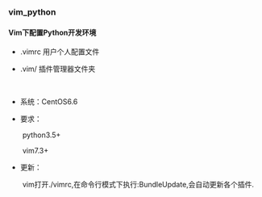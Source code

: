 ### vim_python

#### Vim下配置Python开发环境

- .vimrc 用户个人配置文件

- .vim/ 插件管理器文件夹
<br>

- 系统：CentOS6.6

- 要求：
>
&emsp;&emsp;python3.5+
>
&emsp;&emsp;vim7.3+

- 更新：
>
&emsp;&emsp;vim打开./vimrc,在命令行模式下执行:BundleUpdate,会自动更新各个插件.
